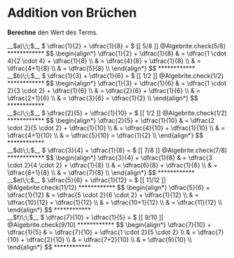 <!--
version:  0.0.1

language: de

@style
input {
    text-align: center;
}

.flex-container {
    display: flex;
    flex-wrap: wrap;
    align-items: stretch;
    gap: 20px;
}

.flex-child {
    flex: 1;
    min-width: 350px;
    margin-right: 20px;
}

@media (max-width: 400px) {
    .flex-child {
        flex: 100%;
        margin-right: 0;
    }
}
@end

formula: \carry   \textcolor{red}{\scriptsize #1}
formula: \digit   \rlap{\carry{#1}}\phantom{#2}#2
formula: \permil  \text{‰}

import: https://raw.githubusercontent.com/LiaTemplates/Tikz-Jax/main/README.md

script: https://cdn.jsdelivr.net/gh/LiaTemplates/Tikz-Jax@main/dist/index.js

import: https://raw.githubusercontent.com/liaTemplates/algebrite/master/README.md

import: https://raw.githubusercontent.com/LiaTemplates/GGBScript/refs/heads/main/README.md


tags: Bruchrechnung, Addition, sehr leicht, sehr niedrig, Berechne

comment: Addiere verwandte Brüche.

author: Martin Lommatzsch

-->




# Addition von Brüchen




**Berechne** den Wert des Terms.



<section class="flex-container">

<div class="flex-child">
<!-- data-solution-button="5"-->
__$a)\;\;$__ $  \dfrac{1}{2} + \dfrac{1}{8} = $ [[  5/8  ]]
@Algebrite.check(5/8)
************
$$
\begin{align*}
\dfrac{1}{2} + \dfrac{1}{8} & = \dfrac{1 \cdot 4}{2 \cdot 4} + \dfrac{1}{8}  \\
 & = \dfrac{4}{8} + \dfrac{1}{8}  \\
 & = \dfrac{4+1}{8}  \\
 & = \dfrac{5}{8} \\
\end{align*}
$$
************
</div>
<div class="flex-child">
<!-- data-solution-button="5"-->
__$b)\;\;$__ $  \dfrac{1}{3} + \dfrac{1}{6} = $ [[  1/2  ]]
@Algebrite.check(1/2)
************
$$
\begin{align*}
\dfrac{1}{3} + \dfrac{1}{6} & = \dfrac{1 \cdot 2}{3 \cdot 2} + \dfrac{1}{6}  \\
 & = \dfrac{2}{6} + \dfrac{1}{6}  \\
 & = \dfrac{2+1}{6}  \\
 & = \dfrac{3}{6} = \dfrac{1}{2} \\
\end{align*}
$$
************
</div>

<div class="flex-child">
<!-- data-solution-button="5"-->
__$c)\;\;$__ $  \dfrac{2}{5} + \dfrac{1}{10} = $ [[  1/2  ]]
@Algebrite.check(1/2)
************
$$
\begin{align*}
\dfrac{2}{5} + \dfrac{1}{10} & = \dfrac{2 \cdot 2}{5 \cdot 2} + \dfrac{1}{10}  \\
 & = \dfrac{4}{10} + \dfrac{1}{10}  \\
 & = \dfrac{4+1}{10}  \\
 & = \dfrac{5}{10} = \dfrac{1}{2} \\
\end{align*}
$$
************
</div>

<div class="flex-child">
<!-- data-solution-button="5"-->
__$d)\;\;$__ $  \dfrac{3}{4} + \dfrac{1}{8} = $ [[  7/8  ]]
@Algebrite.check(7/8)
************
$$
\begin{align*}
\dfrac{3}{4} + \dfrac{1}{8} & = \dfrac{3 \cdot 2}{4 \cdot 2} + \dfrac{1}{8}  \\
 & = \dfrac{6}{8} + \dfrac{1}{8}  \\
 & = \dfrac{6+1}{8}  \\
 & = \dfrac{7}{8} \\
\end{align*}
$$
************
</div>

<div class="flex-child">
<!-- data-solution-button="5"-->
__$e)\;\;$__ $  \dfrac{5}{6} + \dfrac{1}{12} = $ [[  11/12  ]]
@Algebrite.check(11/12)
************
$$
\begin{align*}
\dfrac{5}{6} + \dfrac{1}{12} & = \dfrac{5 \cdot 2}{6 \cdot 2} + \dfrac{1}{12}  \\
 & = \dfrac{10}{12} + \dfrac{1}{12}  \\
 & = \dfrac{10+1}{12}  \\
 & = \dfrac{11}{12} \\
\end{align*}
$$
************
</div>

<div class="flex-child">
<!-- data-solution-button="5"-->
__$f)\;\;$__ $  \dfrac{7}{10} + \dfrac{1}{5} = $ [[  9/10  ]]
@Algebrite.check(9/10)
************
$$
\begin{align*}
\dfrac{7}{10} + \dfrac{1}{5} & = \dfrac{7}{10} + \dfrac{1 \cdot 2}{5 \cdot 2}  \\
 & = \dfrac{7}{10} + \dfrac{2}{10}  \\
 & = \dfrac{7+2}{10}  \\
 & = \dfrac{9}{10} \\
\end{align*}
$$
************
</div>

</section>





